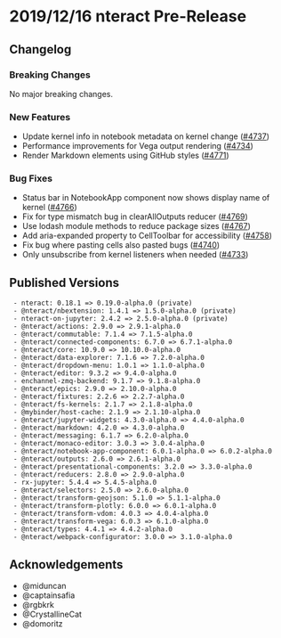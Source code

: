 # 2019/12/16 nteract Pre-Release

## Changelog

### Breaking Changes

No major breaking changes.

### New Features

- Update kernel info in notebook metadata on kernel change ([#4737](https://github.com/nteract/nteract/pull/4737))
- Performance improvements for Vega output rendering ([#4734](https://github.com/nteract/nteract/pull/4734))
- Render Markdown elements using GitHub styles ([#4771](https://github.com/nteract/nteract/pull/4771))

### Bug Fixes

- Status bar in NotebookApp component now shows display name of kernel ([#4766](https://github.com/nteract/nteract/pull/4766))
- Fix for type mismatch bug in clearAllOutputs reducer ([#4769](https://github.com/nteract/nteract/pull/4769))
- Use lodash module methods to reduce package sizes ([#4767](https://github.com/nteract/nteract/pull/4767))
- Add aria-expanded property to CellToolbar for accessibility ([#4758](https://github.com/nteract/nteract/pull/4758))
- Fix bug where pasting cells also pasted bugs ([#4740](https://github.com/nteract/nteract/pull/4740))
- Only unsubscribe from kernel listeners when needed ([#4733](https://github.com/nteract/nteract/pull/4733))

## Published Versions

```
 - nteract: 0.18.1 => 0.19.0-alpha.0 (private)
 - @nteract/nbextension: 1.4.1 => 1.5.0-alpha.0 (private)
 - nteract-on-jupyter: 2.4.2 => 2.5.0-alpha.0 (private)
 - @nteract/actions: 2.9.0 => 2.9.1-alpha.0
 - @nteract/commutable: 7.1.4 => 7.1.5-alpha.0
 - @nteract/connected-components: 6.7.0 => 6.7.1-alpha.0
 - @nteract/core: 10.9.0 => 10.10.0-alpha.0
 - @nteract/data-explorer: 7.1.6 => 7.2.0-alpha.0
 - @nteract/dropdown-menu: 1.0.1 => 1.1.0-alpha.0
 - @nteract/editor: 9.3.2 => 9.4.0-alpha.0
 - enchannel-zmq-backend: 9.1.7 => 9.1.8-alpha.0
 - @nteract/epics: 2.9.0 => 2.10.0-alpha.0
 - @nteract/fixtures: 2.2.6 => 2.2.7-alpha.0
 - @nteract/fs-kernels: 2.1.7 => 2.1.8-alpha.0
 - @mybinder/host-cache: 2.1.9 => 2.1.10-alpha.0
 - @nteract/jupyter-widgets: 4.3.0-alpha.0 => 4.4.0-alpha.0
 - @nteract/markdown: 4.2.0 => 4.3.0-alpha.0
 - @nteract/messaging: 6.1.7 => 6.2.0-alpha.0
 - @nteract/monaco-editor: 3.0.3 => 3.0.4-alpha.0
 - @nteract/notebook-app-component: 6.0.1-alpha.0 => 6.0.2-alpha.0
 - @nteract/outputs: 2.6.0 => 2.6.1-alpha.0
 - @nteract/presentational-components: 3.2.0 => 3.3.0-alpha.0
 - @nteract/reducers: 2.8.0 => 2.9.0-alpha.0
 - rx-jupyter: 5.4.4 => 5.4.5-alpha.0
 - @nteract/selectors: 2.5.0 => 2.6.0-alpha.0
 - @nteract/transform-geojson: 5.1.0 => 5.1.1-alpha.0
 - @nteract/transform-plotly: 6.0.0 => 6.0.1-alpha.0
 - @nteract/transform-vdom: 4.0.3 => 4.0.4-alpha.0
 - @nteract/transform-vega: 6.0.3 => 6.1.0-alpha.0
 - @nteract/types: 4.4.1 => 4.4.2-alpha.0
 - @nteract/webpack-configurator: 3.0.0 => 3.1.0-alpha.0
```

## Acknowledgements

- @miduncan
- @captainsafia
- @rgbkrk
- @CrystallineCat
- @domoritz
